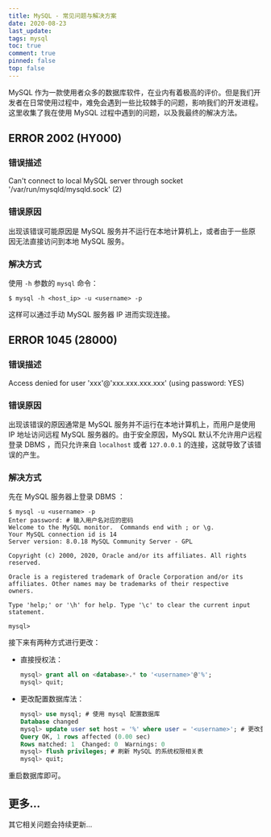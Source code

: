 ```yaml
---
title: MySQL - 常见问题与解决方案
date: 2020-08-23
last_update:
tags: mysql
toc: true
comment: true
pinned: false
top: false
---
```


MySQL 作为一款使用者众多的数据库软件，在业内有着极高的评价。但是我们开发者在日常使用过程中，难免会遇到一些比较棘手的问题，影响我们的开发进程。这里收集了我在使用 MySQL 过程中遇到的问题，以及我最终的解决方法。

## ERROR 2002 (HY000)

### 错误描述

Can't connect to local MySQL server through socket '/var/run/mysqld/mysqld.sock' (2)

### 错误原因

出现该错误可能原因是 MySQL 服务并不运行在本地计算机上，或者由于一些原因无法直接访问到本地 MySQL 服务。

### 解决方式

使用 `-h` 参数的 `mysql` 命令：

```shell
$ mysql -h <host_ip> -u <username> -p
```

这样可以通过手动 MySQL 服务器 IP 进而实现连接。

## ERROR 1045 (28000)

### 错误描述

Access denied for user 'xxx'@'xxx.xxx.xxx.xxx' (using password: YES)

### 错误原因

出现该错误的原因通常是 MySQL 服务并不运行在本地计算机上，而用户是使用 IP 地址访问远程 MySQL 服务器的。由于安全原因，MySQL 默认不允许用户远程登录 DBMS ，而只允许来自 `localhost` 或者 `127.0.0.1` 的连接，这就导致了该错误的产生。

### 解决方式

先在 MySQL 服务器上登录 DBMS ：

```shell
$ mysql -u <username> -p
Enter password: # 输入用户名对应的密码
Welcome to the MySQL monitor.  Commands end with ; or \g.
Your MySQL connection id is 14
Server version: 8.0.18 MySQL Community Server - GPL

Copyright (c) 2000, 2020, Oracle and/or its affiliates. All rights reserved.

Oracle is a registered trademark of Oracle Corporation and/or its
affiliates. Other names may be trademarks of their respective
owners.

Type 'help;' or '\h' for help. Type '\c' to clear the current input statement.

mysql>
```

接下来有两种方式进行更改：

- 直接授权法：

  ```sql
  mysql> grant all on <database>.* to '<username>'@'%';
  mysql> quit;
  ```

- 更改配置数据库法：

  ```sql
  mysql> use mysql; # 使用 mysql 配置数据库
  Database changed
  mysql> update user set host = '%' where user = '<username>'; # 更改登录位置权限
  Query OK, 1 rows affected (0.00 sec)
  Rows matched: 1  Changed: 0  Warnings: 0
  mysql> flush privileges; # 刷新 MySQL 的系统权限相关表
  mysql> quit;
  ```

重启数据库即可。

## 更多...

其它相关问题会持续更新...



